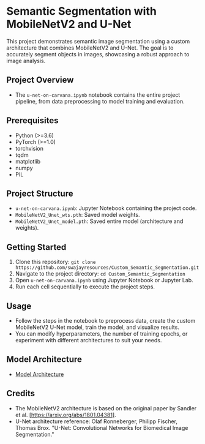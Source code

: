 # Semantic Segmentation with MobileNetV2 and U-Net

This project demonstrates semantic image segmentation using a custom architecture that combines MobileNetV2 and U-Net. The goal is to accurately segment objects in images, showcasing a robust approach to image analysis.

## Project Overview

- The `u-net-on-carvana.ipynb` notebook contains the entire project pipeline, from data preprocessing to model training and evaluation.

## Prerequisites

- Python (>=3.6)
- PyTorch (>=1.0)
- torchvision
- tqdm
- matplotlib
- numpy
- PIL

## Project Structure

- `u-net-on-carvana.ipynb`: Jupyter Notebook containing the project code.
- `MobileNetV2_Unet_wts.pth`: Saved model weights.
- `MobileNetV2_Unet_model.pth`: Saved entire model (architecture and weights).

## Getting Started

1. Clone this repository: `git clone https://github.com/swajayresources/Custom_Semantic_Segmentation.git`
2. Navigate to the project directory: `cd Custom_Semantic_Segmentation`
3. Open `u-net-on-carvana.ipynb` using Jupyter Notebook or Jupyter Lab.
4. Run each cell sequentially to execute the project steps.

## Usage

- Follow the steps in the notebook to preprocess data, create the custom MobileNetV2 U-Net model, train the model, and visualize results.
- You can modify hyperparameters, the number of training epochs, or experiment with different architectures to suit your needs.

## Model Architecture
- [Model Architecture](Model_architecture.svg)

## Credits

- The MobileNetV2 architecture is based on the original paper by Sandler et al. [https://arxiv.org/abs/1801.04381].
- U-Net architecture reference: Olaf Ronneberger, Philipp Fischer, Thomas Brox. "U-Net: Convolutional Networks for Biomedical Image Segmentation."





